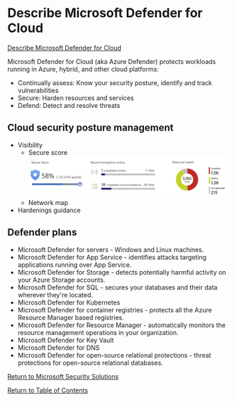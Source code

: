 # Describe Microsoft Defender for Cloud

[Describe Microsoft Defender for Cloud](https://docs.microsoft.com/en-us/learn/modules/describe-security-management-capabilities-of-azure/3-describe-defender-cloud)

Microsoft Defender for Cloud (aka Azure Defender) protects workloads running in Azure, hybrid, and other cloud platforms:
* Continually assess: Know your security posture, identify and track vulnerabilities
* Secure: Harden resources and services
* Defend: Detect and resolve threats

## Cloud security posture management

* Visibility 
    * Secure score
![Secure score](img/SecureScore.png)    
    * Network map
* Hardenings guidance

## Defender plans

* Microsoft Defender for servers - Windows and Linux machines.
* Microsoft Defender for App Service - identifies attacks targeting applications running over App Service.
* Microsoft Defender for Storage - detects potentially harmful activity on your Azure Storage accounts.
* Microsoft Defender for SQL - secures your databases and their data wherever they're located.
* Microsoft Defender for Kubernetes
* Microsoft Defender for container registries - protects all the Azure Resource Manager based registries.
* Microsoft Defender for Resource Manager - automatically monitors the resource management operations in your organization.
* Microsoft Defender for Key Vault
* Microsoft Defender for DNS
* Microsoft Defender for open-source relational protections - threat protections for open-source relational databases.


[Return to Microsoft Security Solutions](README.md)

[Return to Table of Contents](../README.md)